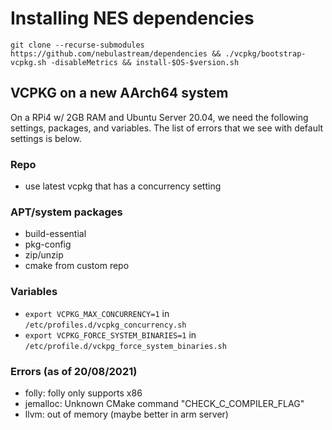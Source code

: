 # Installing NES dependencies
`git clone --recurse-submodules https://github.com/nebulastream/dependencies && ./vcpkg/bootstrap-vcpkg.sh -disableMetrics && install-$OS-$version.sh`

## VCPKG on a new AArch64 system
On a RPi4 w/ 2GB RAM and Ubuntu Server 20.04, we need the following settings, packages, and variables. The list of errors that we see with default settings is below.

### Repo
- use latest vcpkg that has a concurrency setting

### APT/system packages
- build-essential
- pkg-config
- zip/unzip
- cmake from custom repo

### Variables
- `export VCPKG_MAX_CONCURRENCY=1` in `/etc/profiles.d/vcpkg_concurrency.sh`
- `export VCPKG_FORCE_SYSTEM_BINARIES=1` in `/etc/profile.d/vckpg_force_system_binaries.sh`

### Errors (as of 20/08/2021)
- folly: folly only supports x86
- jemalloc: Unknown CMake command "CHECK_C_COMPILER_FLAG"
- llvm: out of memory (maybe better in arm server)
